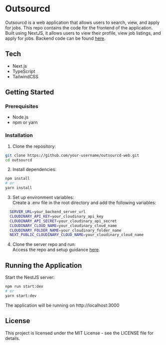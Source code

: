 # Outsourcd

Outsourcd is a web application that allows users to search, view, and apply for jobs.
This repo contains the code for the frontend of the application. Built using NextJS, it allows users to view their profile, view job listings, and apply for jobs. Backend code can be found [here](https://github.com/pete-livermore/outsourcd-app).

## Tech

- Next.js
- TypeScript
- TailwindCSS

## Getting Started

### Prerequisites

- Node.js
- npm or yarn

### Installation

1. Clone the repository:

```bash
git clone https://github.com/your-username/outsourcd-web.git
cd outsourcd
```

2. Install dependencies:

```bash
npm install
# or
yarn install
```

3. Set up environment variables:<br>
   Create a .env file in the root directory and add the following variables:

```bash
  SERVER_URL=your_backend_server_url
  CLOUDINARY_API_KEY=your_cloudinary_api_key
  CLOUDINARY_API_SECRET=your_cloudinary_api_secret
  CLOUDINARY_CLOUD_NAME=your_cloudinary_cloud_name
  CLOUDINARY_FOLDER_NAME=your_cloudinary_folder_name
  NEXT_PUBLIC_CLOUDINARY_CLOUD_NAME=your_cloudinary_cloud_name
```

4. Clone the server repo and run:<br>
   Access the repo and setup guidance [here](https://github.com/pete-livermore/outsourcd-app).

## Running the Application

Start the NestJS server:

```bash
npm run start:dev
# or
yarn start:dev
```

The application will be running on http://localhost:3000

## License

This project is licensed under the MIT License - see the LICENSE file for details.
